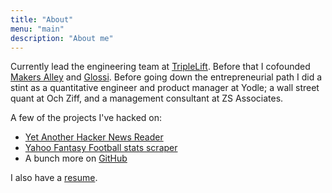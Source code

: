 ```yaml
---
title: "About"
menu: "main"
description: "About me"
---
```

Currently lead the engineering team at [TripleLift](https://triplelift.com/). Before that I cofounded [Makers Alley](http://makersalley.com/) and [Glossi](https://pando.com/2012/07/17/glossis-social-megafeed-takes-on-rebelmousevizify/). Before going down the entrepreneurial path I did a stint as a quantitative engineer and product manager at Yodle; a wall street quant at Och Ziff, and a management consultant at ZS Associates.

A few of the projects I've hacked on:

- [Yet Another Hacker News Reader](https://yahnr.dangoldin.com/)
- [Yahoo Fantasy Football stats scraper](https://github.com/dangoldin/yahoo-ffl)
- A bunch more on [GitHub](https://github.com/dangoldin/)

I also have a [resume](/data/dg_res.pdf).
